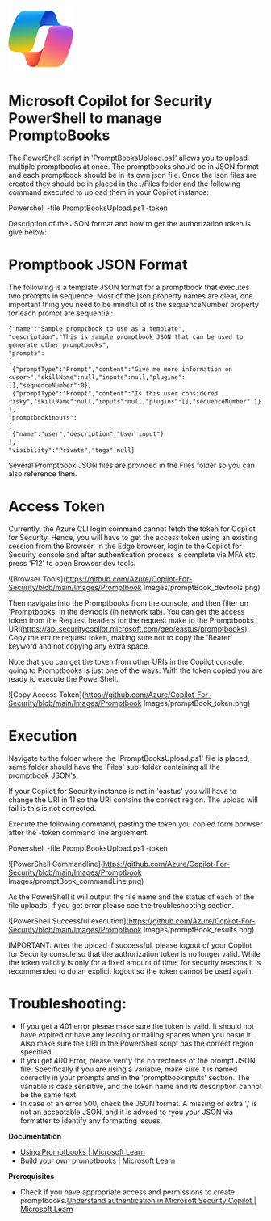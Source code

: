 ![Security CoPilot Logo](https://github.com/Azure/Copilot-For-Security/blob/main/Images/ic_fluent_copilot_64_64%402x.png)
# Microsoft Copilot for Security PowerShell to manage PromptoBooks

The PowerShell script in 'PromptBooksUpload.ps1' allows you to upload multiple promptbooks at once. The promptbooks should be in JSON format and each promptbook should be in its own json file. Once the json files are created they should be in placed in the ./Files folder and the following command executed to upload them in your Copilot instance:

Powershell -file PromptBooksUpload.ps1 -token <authorization token>

Description of the JSON format and how to get the authorization token is give below:

# Promptbook JSON Format

The following is a template JSON format for a promptbook that executes two prompts in sequence. Most of the json property names are clear, one important thing you need to be mindful of is the sequenceNumber property for each prompt are sequential:

```
{"name":"Sample promptbook to use as a template",
"description":"This is sample promptbook JSON that can be used to generate other promptbooks",
"prompts":
[
 {"promptType":"Prompt","content":"Give me more information on <user>","skillName":null,"inputs":null,"plugins":[],"sequenceNumber":0},
 {"promptType":"Prompt","content":"Is this user considered risky","skillName":null,"inputs":null,"plugins":[],"sequenceNumber":1}
],
"promptbookinputs":
[
 {"name":"user","description":"User input"}
],
"visibility":"Private","tags":null}
```

Several Promptbook JSON files are provided in the Files folder so you can also reference them.

# Access Token

Currently, the Azure CLI login command cannot fetch the token for Copilot for Security. Hence, you will have to get the access token using an existing session from the Browser. In the Edge browser, login to the Copilot for Security console and after authentication process is complete via MFA etc, press 'F12' to open Browser dev tools.  

![Browser Tools](https://github.com/Azure/Copilot-For-Security/blob/main/Images/Promptbook Images/promptBook_devtools.png)

Then navigate into the Promptbooks from the console, and then filter on 'Promptbooks' in the devtools (in network tab). You can get the access token from the Request headers for the request make to the Promptbooks URI(https://api.securitycopilot.microsoft.com/geo/eastus/promptbooks). Copy the entire request token, making sure not to copy the 'Bearer' keyword and not copying any extra space.

Note that you can get the token from other URIs in the Copilot console, going to Promptbooks is just one of the ways. With the token copied you are ready to execute the PowerShell.


![Copy Access Token](https://github.com/Azure/Copilot-For-Security/blob/main/Images/Promptbook Images/promptBook_token.png)

# Execution

Navigate to the folder where the 'PromptBooksUpload.ps1' file is placed, same folder should have the 'Files' sub-folder containing all the promptbook JSON's. 

If your Copilot for Security instance is not in 'eastus' you will have to change the URI in 11 so the URI contains the correct region. The upload will fail is this is not corrected.

Execute the following command, pasting the token you copied form borwser after the -token command line arguement.

Powershell -file PromptBooksUpload.ps1 -token <authorization token>

![PowerShell Commandline](https://github.com/Azure/Copilot-For-Security/blob/main/Images/Promptbook Images/promptBook_commandLine.png)

As the PowerShell it will output the file name and the status of each of the file uploads. If you get error please see the troubleshooting section.

![PowerShell Successful execution](https://github.com/Azure/Copilot-For-Security/blob/main/Images/Promptbook Images/promptBook_results.png)

IMPORTANT: After the upload if successful, please logout of your Copilot for Security console so that the authorization token is no longer valid. While the token validity is only for a fixed amount of time, for security reasons it is recommended to do an explicit logout so the token cannot be used again.

# Troubleshooting:

- If you get a 401 error please make sure the token is valid. It should not have expired or have any leading or trailing spaces when you paste it. Also make sure the URI in the PowerShell script has the correct region specified. 
- If you get 400 Error, please verify the correctness of the prompt JSON file. Specifically if you are using a variable, make sure it is named correctly in your prompts and in the 'promptbookinputs' section. The variable is case sensitive, and the token name and its description cannot be the same text.
- In case of an error 500, check the JSON format. A missing or extra ',' is not an acceptable JSON, and it is advsed to ryou your JSON via formatter to identify any formatting issues. 

**Documentation**
- [Using Promptbooks | Microsoft Learn](https://learn.microsoft.com/en-us/security-copilot/using-promptbooks)
- [Build your own promptbooks | Microsoft Learn](https://learn.microsoft.com/en-us/security-copilot/build-promptbooks)

**Prerequisites**
- Check if you have appropriate access and permissions to create promptbooks.[Understand authentication in Microsoft Security Copilot | Microsoft Learn](https://learn.microsoft.com/en-us/security-copilot/authentication)

